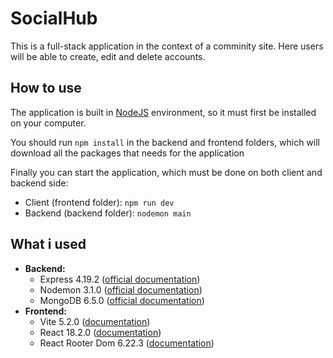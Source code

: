 # SocialHub

This is a full-stack application in the context of a comminity site. Here users will be able to create, edit and delete accounts.

## How to use

The application is built in [NodeJS](https://nodejs.org/en) environment, so it must first be installed on your computer.

You should run `npm install` in the backend and frontend folders, which will download all the packages that needs for the application

Finally you can start the application, which must be done on both client and backend side:
- Client (frontend folder): `npm run dev`
- Backend (backend folder): `nodemon main`

## What i used
- **Backend:**
    - Express 4.19.2 ([official documentation](https://expressjs.com/))
    - Nodemon 3.1.0 ([official documentation](https://nodemon.io/))
    - MongoDB 6.5.0 ([official documentation](https://www.mongodb.com/docs/drivers/node/current/))
- **Frontend:**
    - Vite 5.2.0 ([documentation](https://vitejs.dev/))
    - React 18.2.0 ([documentation](https://legacy.reactjs.org/))
    - React Rooter Dom 6.22.3 ([documentation](https://reactrouter.com/en/main))